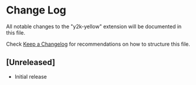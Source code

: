 # Change Log

All notable changes to the "y2k-yellow" extension will be documented in this file.

Check [Keep a Changelog](http://keepachangelog.com/) for recommendations on how to structure this file.

## [Unreleased]

- Initial release
